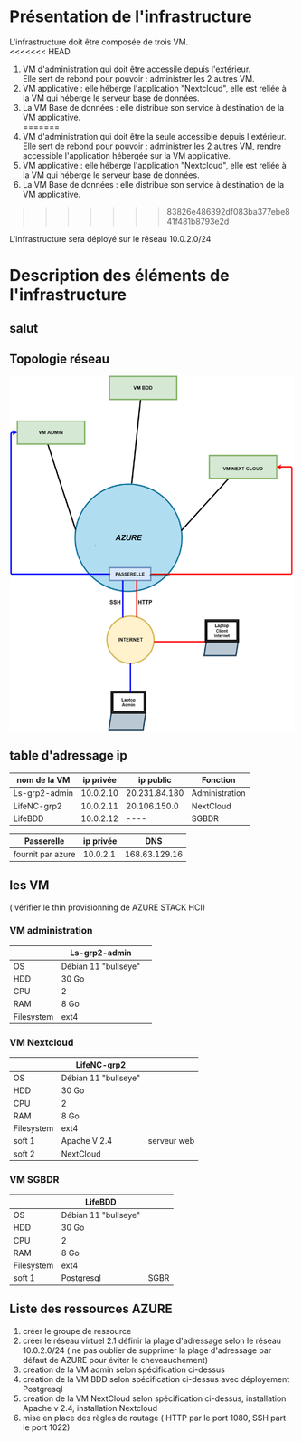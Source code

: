 

# Présentation de l'infrastructure  
L'infrastructure doit être composée de trois VM.  
<<<<<<< HEAD
1. VM d'administration qui doit être accessile depuis l'extérieur.  
Elle sert de rebond pour pouvoir : administrer les 2 autres VM.
1. VM applicative : elle héberge l'application "Nextcloud", elle est reliée à la VM qui héberge le serveur base de données. 
2. La VM Base de données : elle distribue son service à destination de la VM applicative.  
=======
1. VM d'administration qui doit être la seule accessible depuis l'extérieur.  
Elle sert de rebond pour pouvoir : administrer les 2 autres VM, rendre accessible l'application hébergée sur la VM applicative.
2. VM applicative : elle héberge l'application "Nextcloud", elle est reliée à la VM qui héberge le serveur base de données.
3. La VM Base de données : elle distribue son service à destination de la VM applicative.  
>>>>>>> 83826e486392df083ba377ebe841f481b8793e2d

L'infrastructure sera déployé sur le réseau 10.0.2.0/24

# Description des éléments de l'infrastructure  

## salut

  ## Topologie réseau  

![Topologie](plan_reseau.png)

  
  ## table d'adressage ip  
  |nom de la VM|ip privée|ip public| Fonction |
  |------------|---------|---------|----------|
  |Ls-grp2-admin| 10.0.2.10| 20.231.84.180 | Administration |
  |LifeNC-grp2 | 10.0.2.11 |  20.106.150.0 | NextCloud |
  |LifeBDD | 10.0.2.12 | ---- | SGBDR |
    
  |Passerelle | ip privée | DNS |
  |-----------|-----------|-----|
  | fournit par azure| 10.0.2.1| 168.63.129.16|
  
  ## les VM
  ( vérifier le thin provisionning de AZURE STACK HCI)
  ### VM administration  
  ||Ls-grp2-admin||
  |---|---|-------|
  | OS |Débian 11 "bullseye"|
  |HDD| 30 Go| |
  |CPU| 2 | |
  | RAM | 8 Go | |
  | Filesystem| ext4 | |
  
  ### VM Nextcloud  
  ||LifeNC-grp2||
  |---|---|-------|
  | OS |Débian 11 "bullseye"|
  |HDD| 30 Go| |
  |CPU| 2 | |
  | RAM | 8 Go | |
  | Filesystem| ext4 | |
  | soft 1 | Apache V 2.4 | serveur web |
  | soft 2| NextCloud | |
  
  ### VM SGBDR  
  ||LifeBDD||
  |---|---|-------|
  | OS |Débian 11 "bullseye"|
  |HDD| 30 Go| |
  |CPU| 2 | |
  | RAM | 8 Go | |
  | Filesystem| ext4 | |
  | soft 1| Postgresql | SGBR |
  
  ## Liste des ressources AZURE  
  1. créer le groupe de ressource  
  2. créer le réseau virtuel
   2.1 définir la plage d'adressage selon le réseau 10.0.2.0/24 ( ne pas oublier de supprimer la plage d'adressage par défaut de AZURE pour éviter le cheveauchement)
  3. création de la VM admin selon spécification ci-dessus 
  4. création de la VM BDD selon spécification ci-dessus avec déployement Postgresql
  5. création de la VM NextCloud selon spécification ci-dessus, installation Apache v 2.4, installation Nextcloud
  6. mise en place des règles de routage ( HTTP par le port 1080, SSH part le port 1022)
 
  
    
